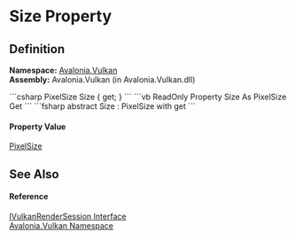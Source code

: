 # Size Property




## Definition
**Namespace:** <a href="N_Avalonia_Vulkan">Avalonia.Vulkan</a>  
**Assembly:** Avalonia.Vulkan (in Avalonia.Vulkan.dll)

<Tabs groupId="api-code-preview">
<TabItem value="csharp" label="C#">
```csharp
PixelSize Size { get; }
```
</TabItem>
<TabItem value="vb" label="VB">
```vb
ReadOnly Property Size As PixelSize
	Get
```
</TabItem>
<TabItem value="fsharp" label="F#">
```fsharp
abstract Size : PixelSize with get
```
</TabItem>
</Tabs>



#### Property Value
<a href="T_Avalonia_PixelSize">PixelSize</a>

## See Also


#### Reference
<a href="T_Avalonia_Vulkan_IVulkanRenderSession">IVulkanRenderSession Interface</a>  
<a href="N_Avalonia_Vulkan">Avalonia.Vulkan Namespace</a>  

